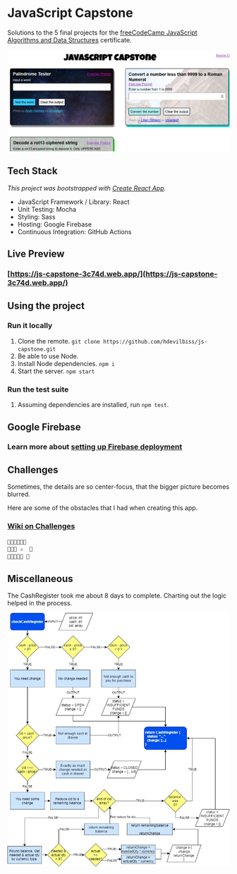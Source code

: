 # JavaScript Capstone

Solutions to the 5 final projects for the [freeCodeCamp JavaScript Algorithms and Data Structures](https://www.freecodecamp.org/learn/javascript-algorithms-and-data-structures/) certificate.

![Screenshot of the app showing 3 rectangles for palindrome, Roman numeral converter, and ROT13 decoder](docs/images/screenshot.JPG)

## Tech Stack

_This project was bootstrapped with [Create React App](https://github.com/facebook/create-react-app)._

- JavaScript Framework / Library: React
- Unit Testing: Mocha
- Styling: Sass
- Hosting: Google Firebase
- Continuous Integration: GitHub Actions

## Live Preview

### **[https://js-capstone-3c74d.web.app/](https://js-capstone-3c74d.web.app/)**

## Using the project

### Run it locally

1. Clone the remote. `git clone https://github.com/hdevilbiss/js-capstone.git`
1. Be able to use Node.
1. Install Node dependencies. `npm i`
1. Start the server. `npm start`

### Run the test suite

1. Assuming dependencies are installed, run `npm test`.

## Google Firebase

### Learn more about [setting up Firebase deployment](https://github.com/hdevilbiss/js-babel-firebase/wiki/Deploy-with-Firebase)

## Challenges

Sometimes, the details are so center-focus, that the bigger picture becomes blurred.

Here are some of the obstacles that I had when creating this app.

### **[Wiki on Challenges](https://github.com/hdevilbiss/js-capstone/wiki/Challenges)**

```markdown
🌳🌳🌳🌳🌳🌳
🥚🐉🏯 ⚔️  🌳
🌳🌳🌳🌳🌳 🌳
```

## Miscellaneous

The CashRegister took me about 8 days to complete. Charting out the logic helped in the process.

![flowchart of the CashRegister logic](docs/images/CheckCashRegister.jpg)
